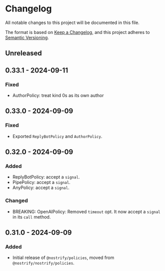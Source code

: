 # Changelog

All notable changes to this project will be documented in this file.

The format is based on [Keep a Changelog](https://keepachangelog.com/en/1.1.0/),
and this project adheres to [Semantic Versioning](https://semver.org/spec/v2.0.0.html).

## Unreleased

## 0.33.1 - 2024-09-11

### Fixed

- AuthorPolicy: treat kind 0s as its own author

## 0.33.0 - 2024-09-09

### Fixed

- Exported `ReplyBotPolicy` and `AuthorPolicy`.

## 0.32.0 - 2024-09-09

### Added

- ReplyBotPolicy: accept a `signal`.
- PipePolicy: accept a `signal`.
- AnyPolicy: accept a `signal`.

### Changed

- BREAKING: OpenAIPolicy: Removed `timeout` opt. It now accept a `signal` in its `call` method.

## 0.31.0 - 2024-09-09

### Added

- Initial release of `@nostrify/policies`, moved from `@nostrify/nostrify/policies`.
